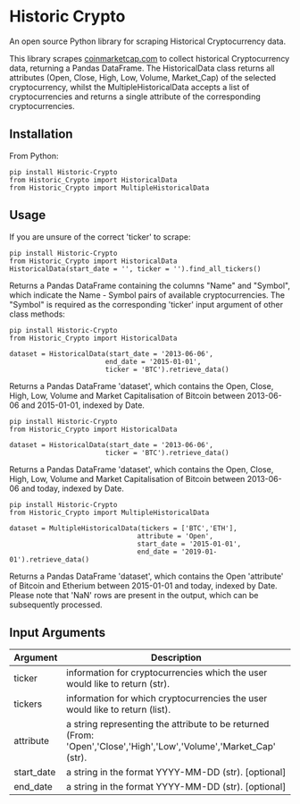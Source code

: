 # Historic Crypto

An open source Python library for scraping Historical Cryptocurrency data.

This library scrapes [coinmarketcap.com][website] to collect historical Cryptocurrency data, returning a Pandas DataFrame. 
The HistoricalData class returns all attributes (Open, Close, High, Low, Volume, Market_Cap) of the selected cryptocurrency, whilst the MultipleHistoricalData accepts a list of cryptocurrencies and returns a single attribute of the corresponding cryptocurrencies.

## Installation

From Python:
```
pip install Historic-Crypto
from Historic_Crypto import HistoricalData
from Historic_Crypto import MultipleHistoricalData
```

## Usage

If you are unsure of the correct 'ticker' to scrape:
```
pip install Historic-Crypto
from Historic_Crypto import HistoricalData
HistoricalData(start_date = '', ticker = '').find_all_tickers()
```
Returns a Pandas DataFrame containing the columns "Name" and "Symbol", which indicate the Name - Symbol pairs of available cryptocurrencies. The "Symbol" is required as the corresponding 'ticker' input argument of other class methods:

```
pip install Historic-Crypto
from Historic_Crypto import HistoricalData

dataset = HistoricalData(start_date = '2013-06-06',
                        end_date = '2015-01-01',
                        ticker = 'BTC').retrieve_data()
```

Returns a Pandas DataFrame 'dataset', which contains the Open, Close, High, Low, Volume and Market Capitalisation of Bitcoin between 2013-06-06 and 2015-01-01, indexed by Date.

```
pip install Historic-Crypto
from Historic_Crypto import HistoricalData

dataset = HistoricalData(start_date = '2013-06-06',
                        ticker = 'BTC').retrieve_data()
```

Returns a Pandas DataFrame 'dataset', which contains the Open, Close, High, Low, Volume and Market Capitalisation of Bitcoin between 2013-06-06 and today, indexed by Date.

```
pip install Historic-Crypto
from Historic_Crypto import MultipleHistoricalData

dataset = MultipleHistoricalData(tickers = ['BTC','ETH'], 
                                attribute = 'Open', 
                                start_date = '2015-01-01', 
                                end_date = '2019-01-01').retrieve_data()
```

Returns a Pandas DataFrame 'dataset', which contains the Open 'attribute' of Bitcoin and Etherium between 2015-01-01 and today, indexed by Date. Please note that 'NaN' rows are present in the output, which can be subsequently processed.

## Input Arguments

| Argument | Description |
| ------ | --------- |
| ticker | information for cryptocurrencies which the user would like to return (str). |
| tickers | information for which cryptocurrencies the user would like to return (list). |
| attribute | a string representing the attribute to be returned (From: 'Open','Close','High','Low','Volume','Market_Cap'  (str).  |
| start_date | a string in the format YYYY-MM-DD (str). [optional] |
| end_date | a string in the format YYYY-MM-DD (str). [optional] |


   [website]: <https://coinmarketcap.com/>
